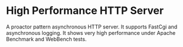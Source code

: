 High Performance HTTP Server
============================
A proactor pattern asynchronous HTTP server. It supports FastCgi and asynchronous logging. It shows
very high performance under Apache Benchmark and WebBench tests.